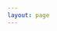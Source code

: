```yaml
---
layout: page
---
```


<script setup>
import {
  VPTeamPage,
  VPTeamPageTitle,
  VPTeamMembers
} from 'vitepress/theme'

const members = [
  {
    avatar: 'https://avatars.githubusercontent.com/u/74483049?s=400&u=102dfac48d0067d9d7a5576134e409590bbfaafe&v=4',
    name: 'Jannik',
    title: 'Creator',
    links: [
      { icon: 'github', link: 'https://github.com/lenran659' },
    ]
  },
  {
    avatar: 'https://avatars.githubusercontent.com/u/131731035?v=4',
    name: 'Pei',
    title: 'UI Designer | Developer',
    links: [
      { icon: 'github', link: 'https://github.com/Dream-2022' },
    ]
  },
  {
    avatar: 'https://avatars.githubusercontent.com/u/122306263?v=4',
    name: 'JustHappy',
    title: 'Developer',
    links: [
      { icon: 'github', link: 'https://github.com/Simonmie' },
    ]
  },
	{
    avatar: 'https://avatars.githubusercontent.com/u/128499037?v=4',
    name: 'ZHuuO',
    title: 'Developer',
    links: [
      { icon: 'github', link: 'https://github.com/ZHuuO' },
    ]
  },
		  {
    avatar: 'https://avatars.githubusercontent.com/u/184910937?v=4',
    name: 'StriveToLearnCode',
    title: 'Developer',
    links: [
      { icon: 'github', link: 'https://github.com/StriveToLearnCode' },
    ]
  },
	 {
    avatar: 'https://avatars.githubusercontent.com/u/180088207?v=4',
    name: 'Fofow',
    title: 'Developer',
    links: [
      { icon: 'github', link: 'https://github.com/Natorx' },
    ]
  },
]
</script>

<VPTeamPage>
  <VPTeamPageTitle>
    <template #title>团队成员</template>
    <template #lead>
      我们是一群热爱开源的人。
    </template>
  </VPTeamPageTitle>

<VPTeamMembers size="small" :members="members" />

</VPTeamPage>
